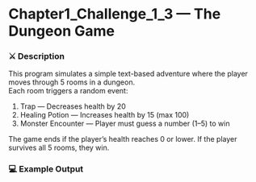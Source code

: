 # Chapter1_Challenge_1_3 — The Dungeon Game

### ⚔️ Description
This program simulates a simple text-based adventure where the player moves through 5 rooms in a dungeon.  
Each room triggers a random event:
1. Trap — Decreases health by 20  
2. Healing Potion — Increases health by 15 (max 100)  
3. Monster Encounter — Player must guess a number (1–5) to win

The game ends if the player’s health reaches 0 or lower. If the player survives all 5 rooms, they win.

### 💻 Example Output
